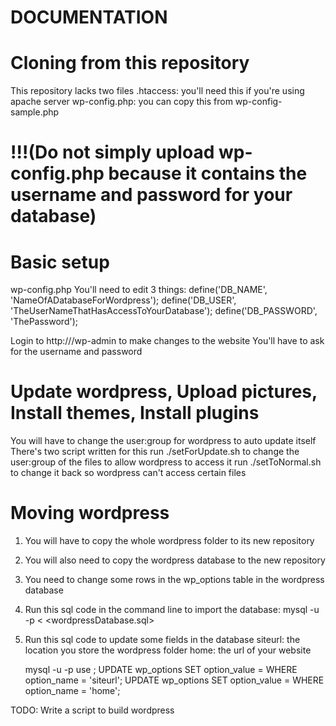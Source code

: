 # DOCUMENTATION

# Cloning from this repository
This repository lacks two files
.htaccess: you'll need this if you're using apache server
wp-config.php: you can copy this from wp-config-sample.php

# !!!(Do not simply upload wp-config.php because it contains the username and password for your database)

# Basic setup
wp-config.php
You'll need to edit 3 things:
define('DB_NAME', 'NameOfADatabaseForWordpress');
define('DB_USER', 'TheUserNameThatHasAccessToYourDatabase');
define('DB_PASSWORD', 'ThePassword');

Login to http://<website-url>/wp-admin to make changes to the website
You'll have to ask for the username and password

# Update wordpress, Upload pictures, Install themes, Install plugins
You will have to change the user:group for wordpress to auto update itself
There's two script written for this
run ./setForUpdate.sh to change the user:group of the files to allow wordpress to access it
run ./setToNormal.sh to change it back so wordpress can't access certain files

# Moving wordpress
1) You will have to copy the whole wordpress folder to its new repository
2) You will also need to copy the wordpress database to the new repository
3) You need to change some rows in the wp_options table in the wordpress database
4) Run this sql code in the command line to import the database:
	mysql -u <username> -p<password> < <wordpressDatabase.sql>
5) Run this sql code to update some fields in the database
	siteurl: the location you store the wordpress folder
	home: the url of your website

	mysql -u <username> -p<password>
	use <wordpressDatabase>;
	UPDATE wp_options SET option_value = <siteurl> WHERE option_name = 'siteurl';
	UPDATE wp_options SET option_value = <home> WHERE option_name = 'home';

TODO: Write a script to build wordpress 
